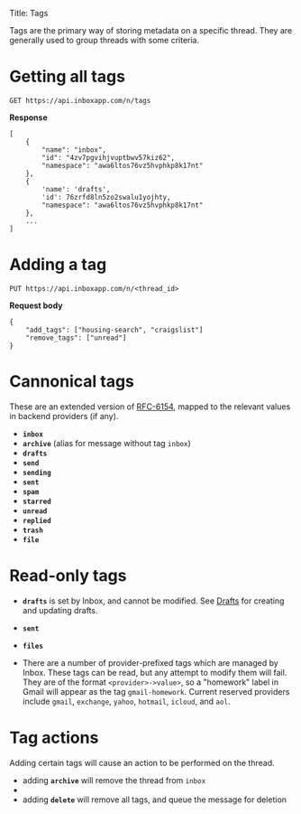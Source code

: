 Title: Tags

Tags are the primary way of storing metadata on a specific thread. They are generally used to group threads with some criteria. 

# Getting all tags

    GET https://api.inboxapp.com/n/tags

**Response**
```
[
    {
        "name": "inbox",
        "id": "4zv7pgvihjvuptbwv57kiz62",
        "namespace": "awa6ltos76vz5hvphkp8k17nt"
    },
    {
        'name': 'drafts',
        'id': 76zrfd8ln5zo2swalu1yojhty,
        "namespace": "awa6ltos76vz5hvphkp8k17nt"
    },
    ...
]
```

# Adding a tag

    PUT https://api.inboxapp.com/n/<thread_id>

**Request body**
```
{
    "add_tags": ["housing-search", "craigslist"]
    "remove_tags": ["unread"]
}
```

# Cannonical tags

These are an extended version of [RFC-6154](http://tools.ietf.org/html/rfc6154), mapped to the relevant values in backend providers (if any).

* **`inbox`**
* **`archive`** (alias for message without tag `inbox`)
* **`drafts`**
* **`send`**
* **`sending`**
* **`sent`**
* **`spam`**
* **`starred`**
* **`unread`**
* **`replied`**
* **`trash`**
* **`file`**


# Read-only tags

* **`drafts`** is set by Inbox, and cannot be modified. See [Drafts](#drafts) for creating and updating drafts.

* **`sent`**

* **`files`**

* There are a number of provider-prefixed tags which are managed by Inbox. These tags can be read, but any attempt to modify them will fail. They are of the format `<provider>->value>`, so a "homework" label in Gmail will appear as the tag `gmail-homework`. Current reserved providers include `gmail`, `exchange`, `yahoo`, `hotmail`, `icloud`, and `aol`. 


# Tag actions

Adding certain tags will cause an action to be performed on the thread.

* adding **`archive`** will remove the thread from `inbox`
* 
* adding **`delete`** will remove all tags, and queue the message for deletion

